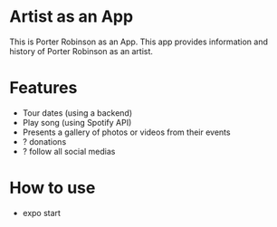 # Artist as an App

This is Porter Robinson as an App.
This app provides information and history of Porter Robinson as an artist.

# Features
- Tour dates (using a backend)
- Play song (using Spotify API)
- Presents a gallery of photos or videos from their events
- ? donations
- ? follow all social medias

# How to use
- expo start
